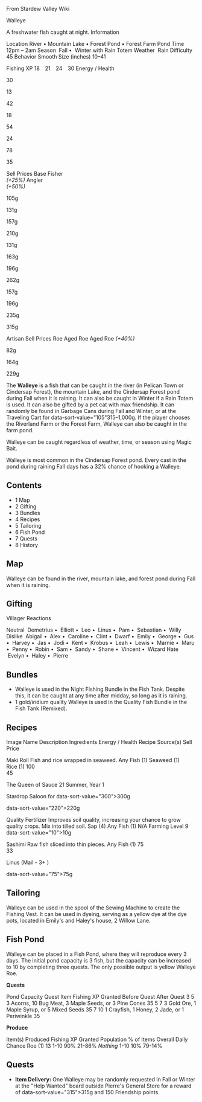 From Stardew Valley Wiki

Walleye

A freshwater fish caught at night. Information

Location River • Mountain Lake • Forest Pond • Forest Farm Pond Time 12pm – 2am Season  Fall •  Winter with Rain Totem Weather  Rain Difficulty 45 Behavior Smooth Size (inches) 10–41

Fishing XP 18    21    24    30 Energy / Health

30

13

42

18

54

24

78

35

Sell Prices Base Fisher  
*(+25%)* Angler  
*(+50%)*

105g

131g

157g

210g

131g

163g

196g

262g

157g

196g

235g

315g

Artisan Sell Prices Roe Aged Roe Aged Roe *(+40%)*

82g

164g

229g

The **Walleye** is a fish that can be caught in the river (in Pelican Town or Cindersap Forest), the mountain Lake, and the Cindersap Forest pond during Fall when it is raining. It can also be caught in Winter if a Rain Totem is used. It can also be gifted by a pet cat with max friendship. It can randomly be found in Garbage Cans during Fall and Winter, or at the Traveling Cart for data-sort-value="105"315–1,000g. If the player chooses the Riverland Farm or the Forest Farm, Walleye can also be caught in the farm pond.

Walleye can be caught regardless of weather, time, or season using Magic Bait.

Walleye is most common in the Cindersap Forest pond. Every cast in the pond during raining Fall days has a 32% chance of hooking a Walleye.

## Contents

- 1 Map
- 2 Gifting
- 3 Bundles
- 4 Recipes
- 5 Tailoring
- 6 Fish Pond
- 7 Quests
- 8 History

## Map

Walleye can be found in the river, mountain lake, and forest pond during Fall when it is raining.

## Gifting

Villager Reactions

Neutral  Demetrius •  Elliott •  Leo •  Linus •  Pam •  Sebastian •  Willy Dislike  Abigail •  Alex •  Caroline •  Clint •  Dwarf •  Emily •  George •  Gus •  Harvey •  Jas •  Jodi •  Kent •  Krobus •  Leah •  Lewis •  Marnie •  Maru •  Penny •  Robin •  Sam •  Sandy •  Shane •  Vincent •  Wizard Hate  Evelyn •  Haley •  Pierre

## Bundles

- Walleye is used in the Night Fishing Bundle in the Fish Tank. Despite this, it can be caught at any time after midday, so long as it is raining.
- 1 gold/iridium quality Walleye is used in the Quality Fish Bundle in the Fish Tank (Remixed).

## Recipes

Image Name Description Ingredients Energy / Health Recipe Source(s) Sell Price

Maki Roll Fish and rice wrapped in seaweed. Any Fish (1) Seaweed (1) Rice (1) 100  
45

The Queen of Sauce 21 Summer, Year 1

Stardrop Saloon for data-sort-value="300"&gt;300g

data-sort-value="220"&gt;220g

Quality Fertilizer Improves soil quality, increasing your chance to grow quality crops. Mix into tilled soil. Sap (4) Any Fish (1) N/A Farming Level 9 data-sort-value="10"&gt;10g

Sashimi Raw fish sliced into thin pieces. Any Fish (1) 75  
33

Linus (Mail - 3+ )

data-sort-value="75"&gt;75g

## Tailoring

Walleye can be used in the spool of the Sewing Machine to create the Fishing Vest. It can be used in dyeing, serving as a yellow dye at the dye pots, located in Emily's and Haley's house, 2 Willow Lane.

## Fish Pond

Walleye can be placed in a Fish Pond, where they will reproduce every 3 days. The initial pond capacity is 3 fish, but the capacity can be increased to 10 by completing three quests. The only possible output is yellow Walleye Roe.

**Quests**

Pond Capacity Quest Item Fishing XP Granted Before Quest After Quest 3 5 3 Acorns, 10 Bug Meat, 3 Maple Seeds, or 3 Pine Cones 35 5 7 3 Gold Ore, 1 Maple Syrup, or 5 Mixed Seeds 35 7 10 1 Crayfish, 1 Honey, 2 Jade, or 1 Periwinkle 35

**Produce**

Item(s) Produced Fishing XP Granted Population % of Items Overall Daily Chance Roe (1) 13 1-10 90% 21-86% *Nothing* 1-10 10% 79-14%

## Quests

- **Item Delivery:** One Walleye may be randomly requested in Fall or Winter at the "Help Wanted" board outside Pierre's General Store for a reward of data-sort-value="315"&gt;315g and 150 Friendship points.